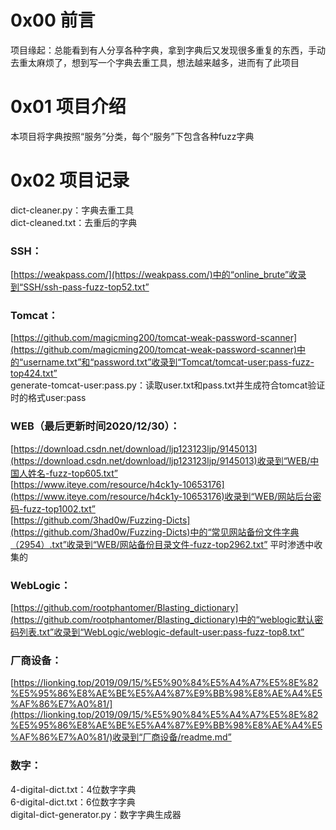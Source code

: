 # 0x00 前言
项目缘起：总能看到有人分享各种字典，拿到字典后又发现很多重复的东西，手动去重太麻烦了，想到写一个字典去重工具，想法越来越多，进而有了此项目

# 0x01 项目介绍
本项目将字典按照“服务”分类，每个“服务”下包含各种fuzz字典

# 0x02 项目记录
dict-cleaner.py：字典去重工具  
dict-cleaned.txt：去重后的字典

### SSH：
[https://weakpass.com/](https://weakpass.com/)中的“online_brute”收录到“SSH/ssh-pass-fuzz-top52.txt”

### Tomcat：
[https://github.com/magicming200/tomcat-weak-password-scanner](https://github.com/magicming200/tomcat-weak-password-scanner)中的“username.txt”和“password.txt”收录到“Tomcat/tomcat-user:pass-fuzz-top424.txt”  
generate-tomcat-user:pass.py：读取user.txt和pass.txt并生成符合tomcat验证时的格式user:pass

### WEB（最后更新时间2020/12/30）：
[https://download.csdn.net/download/ljp123123ljp/9145013](https://download.csdn.net/download/ljp123123ljp/9145013)收录到“WEB/中国人姓名-fuzz-top605.txt”  
[https://www.iteye.com/resource/h4ck1y-10653176](https://www.iteye.com/resource/h4ck1y-10653176)收录到“WEB/网站后台密码-fuzz-top1002.txt”  
[https://github.com/3had0w/Fuzzing-Dicts](https://github.com/3had0w/Fuzzing-Dicts)中的“常见网站备份文件字典（2954）.txt”收录到“WEB/网站备份目录文件-fuzz-top2962.txt”
平时渗透中收集的

### WebLogic：
[https://github.com/rootphantomer/Blasting_dictionary](https://github.com/rootphantomer/Blasting_dictionary)中的“weblogic默认密码列表.txt”收录到“WebLogic/weblogic-default-user:pass-fuzz-top8.txt”

### 厂商设备：
[https://lionking.top/2019/09/15/%E5%90%84%E5%A4%A7%E5%8E%82%E5%95%86%E8%AE%BE%E5%A4%87%E9%BB%98%E8%AE%A4%E5%AF%86%E7%A0%81/](https://lionking.top/2019/09/15/%E5%90%84%E5%A4%A7%E5%8E%82%E5%95%86%E8%AE%BE%E5%A4%87%E9%BB%98%E8%AE%A4%E5%AF%86%E7%A0%81/)收录到“厂商设备/readme.md”

### 数字：
4-digital-dict.txt：4位数字字典  
6-digital-dict.txt：6位数字字典  
digital-dict-generator.py：数字字典生成器
